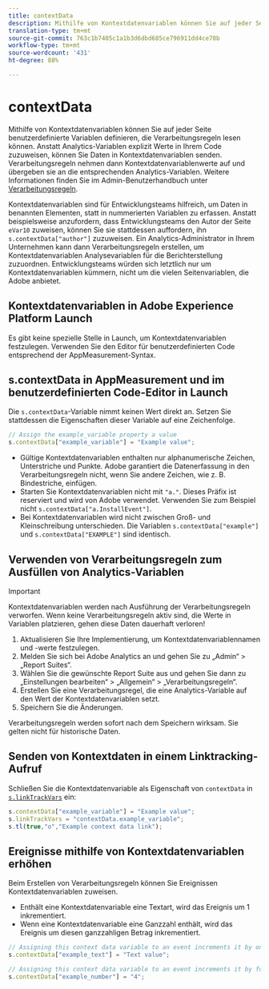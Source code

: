 ```yaml
---
title: contextData
description: Mithilfe von Kontextdatenvariablen können Sie auf jeder Seite benutzerdefinierte Variablen definieren, die Verarbeitungsregeln lesen können.
translation-type: tm+mt
source-git-commit: 763c1b7405c1a1b3d6dbd685ce796911dd4ce78b
workflow-type: tm+mt
source-wordcount: '431'
ht-degree: 88%

---
```



# contextData

Mithilfe von Kontextdatenvariablen können Sie auf jeder Seite benutzerdefinierte Variablen definieren, die Verarbeitungsregeln lesen können. Anstatt Analytics-Variablen explizit Werte in Ihrem Code zuzuweisen, können Sie Daten in Kontextdatenvariablen senden. Verarbeitungsregeln nehmen dann Kontextdatenvariablenwerte auf und übergeben sie an die entsprechenden Analytics-Variablen. Weitere Informationen finden Sie im Admin-Benutzerhandbuch unter [Verarbeitungsregeln](/help/admin/admin/c-processing-rules/c-processing-rules-configuration/t-processing-rules.md).

Kontextdatenvariablen sind für Entwicklungsteams hilfreich, um Daten in benannten Elementen, statt in nummerierten Variablen zu erfassen. Anstatt beispielsweise anzufordern, dass Entwicklungsteams den Autor der Seite `eVar10` zuweisen, können Sie sie stattdessen auffordern, ihn `s.contextData["author"]` zuzuweisen. Ein Analytics-Administrator in Ihrem Unternehmen kann dann Verarbeitungsregeln erstellen, um Kontextdatenvariablen Analysevariablen für die Berichterstellung zuzuordnen. Entwicklungsteams würden sich letztlich nur um Kontextdatenvariablen kümmern, nicht um die vielen Seitenvariablen, die Adobe anbietet.

## Kontextdatenvariablen in Adobe Experience Platform Launch

Es gibt keine spezielle Stelle in Launch, um Kontextdatenvariablen festzulegen. Verwenden Sie den Editor für benutzerdefinierten Code entsprechend der AppMeasurement-Syntax.

## s.contextData in AppMeasurement und im benutzerdefinierten Code-Editor in Launch

Die `s.contextData`-Variable nimmt keinen Wert direkt an. Setzen Sie stattdessen die Eigenschaften dieser Variable auf eine Zeichenfolge.

```js
// Assign the example_variable property a value
s.contextData["example_variable"] = "Example value";
```

* Gültige Kontextdatenvariablen enthalten nur alphanumerische Zeichen, Unterstriche und Punkte. Adobe garantiert die Datenerfassung in den Verarbeitungsregeln nicht, wenn Sie andere Zeichen, wie z. B. Bindestriche, einfügen.
* Starten Sie Kontextdatenvariablen nicht mit `"a."`. Dieses Präfix ist reserviert und wird von Adobe verwendet. Verwenden Sie zum Beispiel nicht `s.contextData["a.InstallEvent"]`.
* Bei Kontextdatenvariablen wird nicht zwischen Groß- und Kleinschreibung unterschieden. Die Variablen `s.contextData["example"]` und `s.contextData["EXAMPLE"]` sind identisch.

## Verwenden von Verarbeitungsregeln zum Ausfüllen von Analytics-Variablen

>[!IMPORTANT]
>
>Kontextdatenvariablen werden nach Ausführung der Verarbeitungsregeln verworfen. Wenn keine Verarbeitungsregeln aktiv sind, die Werte in Variablen platzieren, gehen diese Daten dauerhaft verloren!

1. Aktualisieren Sie Ihre Implementierung, um Kontextdatenvariablennamen und -werte festzulegen.
2. Melden Sie sich bei Adobe Analytics an und gehen Sie zu „Admin“ > „Report Suites“.
3. Wählen Sie die gewünschte Report Suite aus und gehen Sie dann zu „Einstellungen bearbeiten“ > „Allgemein“ > „Verarbeitungsregeln“.
4. Erstellen Sie eine Verarbeitungsregel, die eine Analytics-Variable auf den Wert der Kontextdatenvariablen setzt.
5. Speichern Sie die Änderungen.

Verarbeitungsregeln werden sofort nach dem Speichern wirksam. Sie gelten nicht für historische Daten.

## Senden von Kontextdaten in einem Linktracking-Aufruf

Schließen Sie die Kontextdatenvariable als Eigenschaft von `contextData` in [`s.linkTrackVars`](../config-vars/linktrackvars.md) ein:

```js
s.contextData["example_variable"] = "Example value";
s.linkTrackVars = "contextData.example_variable";
s.tl(true,"o","Example context data link");
```

## Ereignisse mithilfe von Kontextdatenvariablen erhöhen

Beim Erstellen von Verarbeitungsregeln können Sie Ereignissen Kontextdatenvariablen zuweisen.

* Enthält eine Kontextdatenvariable eine Textart, wird das Ereignis um 1 inkrementiert.
* Wenn eine Kontextdatenvariable eine Ganzzahl enthält, wird das Ereignis um diesen ganzzahligen Betrag inkrementiert.

```js
// Assigning this context data variable to an event increments it by one
s.contextData["example_text"] = "Text value";

// Assigning this context data variable to an event increments it by four
s.contextData["example_number"] = "4";
```
